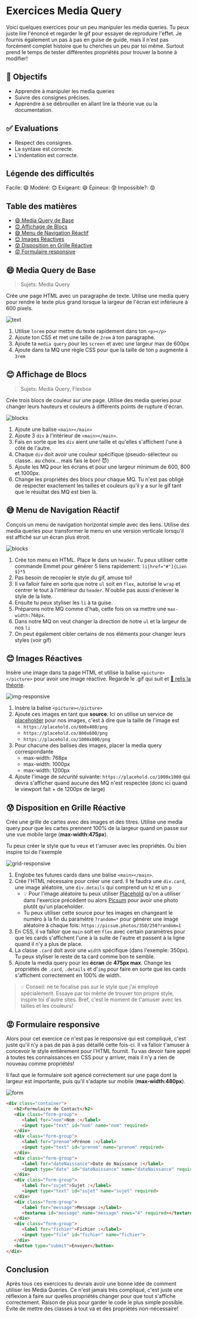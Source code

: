 <!-- omit in toc -->
# Exercices Media Query

Voici quelques exercices pour un peu manipuler les media queries. Tu peux juste lire l'énoncé et regarder le gif pour essayer de reproduire l'effet. Je fournis également un pas à pas en guise de guide, mais il n'est pas forcément complet histoire que tu cherches un peu par toi même. Surtout prend le temps de tester différentes propriétés pour trouver la bonne à modifier!

<!-- omit in toc -->
## :memo: Objectifs

- Apprendre à manipuler les media queries
- Suivre des consignes précises.
- Apprendre à se débrouiller en allant lire la théorie vue ou la documentation.

<!-- omit in toc -->
## :white_check_mark: Evaluations

- Respect des consignes.
- La syntaxe est correcte.
- L'indentation est correcte.

<!-- omit in toc -->
## Légende des difficultés

Facile: 😄
Modéré: 😊
Exigeant: 😅
Épineux: 😰
Impossible?: 😡

<!-- omit in toc -->
## Table des matières

- [😄 Media Query de Base](#-media-query-de-base)
- [😊 Affichage de Blocs](#-affichage-de-blocs)
- [😅 Menu de Navigation Réactif](#-menu-de-navigation-réactif)
- [😊 Images Réactives](#-images-réactives)
- [😰 Disposition en Grille Réactive](#-disposition-en-grille-réactive)
- [😡 Formulaire responsive](#-formulaire-responsive)

## 😄 Media Query de Base

>Sujets: Media Query

Crée une page HTML avec un paragraphe de texte. Utilise une media query pour rendre le texte plus grand lorsque la largeur de l'écran est inférieure à 600 pixels.

![text](./img/responsive-design-ex/01-text.gif)

1. Utilise `lorem` pour mettre du texte rapidement dans ton `<p></p>`
2. Ajoute ton CSS et met une taille de `2rem` à ton paragraphe.
3. Ajoute ta `media query` pour les `screen` et avec une largeur max de 600px
4. Ajoute dans ta MQ une règle CSS pour que la taille de ton `p` augmente à `3rem`

## 😊 Affichage de Blocs

>Sujets: Media Query, Flexbox

Crée trois blocs de couleur sur une page. Utilise des media queries pour changer leurs hauteurs et couleurs à différents points de rupture d'écran.

![blocks](./img/responsive-design-ex/02-blocks.gif)

1. Ajoute une balise `<main></main>`
2. Ajoute 3 `div` à l'intérieur de `<main></main>`.
3. Fais en sorte que les `div` aient une taille et qu'elles s'affichent l'une à côté de l'autre.
4. Chaque `div` doit avoir une couleur spécifique (pseudo-sélecteur ou classe.. au choix... mais fais le bon! 😈)
5. Ajoute les MQ pour les écrans et pour une largeur minimum de 600, 800 et 1000px.
6. Change les propriétés des blocs pour chaque MQ. Tu n'est pas obligé de respecter exactement les tailles et couleurs qu'il y a sur le gif tant que le résultat des MQ est bien là.

## 😅 Menu de Navigation Réactif

Conçois un menu de navigation horizontal simple avec des liens. Utilise des media queries pour transformer le menu en une version verticale lorsqu'il est affiché sur un écran plus étroit.

![blocks](./img/responsive-design-ex/03-menu.gif)

1. Crée ton menu en HTML. Place le dans un `header`. Tu peux utiliser cette commande Emmet pour générer 5 liens rapidement: `li[href="#"]{Lien $}*5`
2. Pas besoin de recopier le style du gif, amuse toi!
3. Il va falloir faire en sorte que notre `ul` soit en `flex`, autorisé le `wrap` et centrer le tout à l'intérieur du `header`. N'oublie pas aussi d'enlever le style de la liste.
4. Ensuite tu peux styliser les `li` à ta guise.
5. Préparons notre MQ comme d'hab, cette fois on va mettre une `max-width:768px`.
6. Dans notre MQ on veut changer la direction de notre `ul` et la largeur de nos `li`
7. On peut également cibler certains de nos éléments pour changer leurs styles (voir gif)

## 😊 Images Réactives 

Insère une image dans ta page HTML et utilise la balise `<picture></picture>` pour avoir une image réactive. Regarde le .gif qui suit et [:book: relis la théorie](./02-theorie-responsive-design.md#images-responsive).

![img-responsive](./img/responsive-design-ex/04-img-responsive.gif)

1. Insère la balise `<picture></picture>`
2. Ajoute ces images en tant que **source**. Ici on utilise un service de [placeholder](https://placehold.co/) pour nos images, c'est à dire que la taille de l'image est 
   - `https://placehold.co/600x400/png`
   - `https://placehold.co/800x600/png`
   - `https://placehold.co/1000x800/png`
3. Pour chacune des balises des images, placer la media query correspondante
   - max-width: 768px
   - max-width: 1000px
   - max-width: 1200px
4. Ajoute l'image de *sécurité* suivante: `https://placehold.co/1000x1000` qui devra s'afficher quand aucune des MQ n'est respectée (donc ici quand le viewport fait + de 1200px de large)

## 😰 Disposition en Grille Réactive

Crée une grille de cartes avec des images et des titres. Utilise une media query pour que les cartes prennent 100% de la largeur quand on passe sur une vue mobile large (**max-width:475px**).

Tu peux créer le style que tu veux et t'amuser avec les propriétés. Ou bien inspire toi de l'exemple

![grid-responsive](./img/responsive-design-ex/05-grid-responsive.gif)

1. Englobe tes futures cards dans une balise `<main></main>`.
2. Crée l'HTML nécessaire pour créer une card. Il te faudra une `div.card`, une image aléatoire, une `div.details` qui comprend un `h2` et un `p`
   - :bulb: Pour l'image aléatoire tu peux utiliser [Placehold](https://placehold.co/) qu'on a utiliser dans l'exercice précédent ou alors [Picsum](https://picsum.photos/) pour avoir une photo plutôt qu'un placeholder.
   - Tu peux utiliser cette source pour tes images en changeant le numéro à la fin du paramètre `?random=*` pour générer une image aléatoire à chaque fois: `https://picsum.photos/350/250?random=1`
3. En CSS, il va falloir que `main` soit en `flex` avec certain paramètres pour que les cards s'affichent l'une à la suite de l'autre et passent à la ligne quand il n'y a plus de place.
4. La classe `.card` doit avoir une `width` spécifique (dans l'exemple: 350px). Tu peux styliser le reste de ta card comme bon te semble.
5. Ajoute la media query pour les **écran** de **475px max**. Change les propriétés de `.card`, `.details` et d'`img` pour faire en sorte que les cards s'affichent correctement en 100% de width.

> :bulb: Conseil: ne te focalise pas sur le style que j'ai employé spécialement. Essaye par toi même de trouver ton propre style, inspire toi d'autre sites. Bref, c'est le moment de t'amuser avec les tailles et les couleurs!

## 😡 Formulaire responsive

Alors pour cet exercice ce n'est pas le responsive qui est compliqué, c'est juste qu'il n'y a pas de pas à pas détaillé cette fois-ci. Il va falloir t'amuser à concevoir le style entièrement pour l'HTML fournit. Tu vas devoir faire appel à toutes tes connaissances en CSS pour y arriver, mais il n'y a rien de nouveau comme propriétés!

Il faut que le formulaire soit agencé correctement sur une page dont la largeur est importante, puis qu'il s'adapte sur mobile (**max-width:480px**).

![form](./img/responsive-design-ex/06-form.gif)

```html
<div class="container">
   <h2>Formulaire de Contact</h2>
   <div class="form-group">
      <label for="nom">Nom :</label>
      <input type="text" id="nom" name="nom" required>
   </div>
   <div class="form-group">
      <label for="prenom">Prénom :</label>
      <input type="text" id="prenom" name="prenom" required>
   </div>
   <div class="form-group">
      <label for="dateNaissance">Date de Naissance :</label>
      <input type="date" id="dateNaissance" name="dateNaissance" required>
   </div>
   <div class="form-group">
      <label for="sujet">Sujet :</label>
      <input type="text" id="sujet" name="sujet" required>
   </div>
   <div class="form-group">
      <label for="message">Message :</label>
      <textarea id="message" name="message" rows="4" required></textarea>
   </div>
   <div class="form-group">
      <label for="fichier">Fichier :</label>
      <input type="file" id="fichier" name="fichier">
   </div>
   <button type="submit">Envoyer</button>
</div>
```

<!-- omit in toc -->
## Conclusion

Après tous ces exercices tu devrais avoir une bonne idée de comment utiliser les Media Queries. Ce n'est jamais très compliqué, c'est juste une réflexion à faire sur quelles propriétés changer pour que tout s'affiche correctement. Raison de plus pour garder le code le plus simple possible. Evite de mettre des classes à tout va et des propriétés non-nécessaire!
